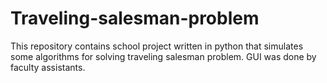 # Traveling-salesman-problem
This repository contains school project written in python that simulates some algorithms for solving traveling salesman problem.
GUI was done by faculty assistants.
